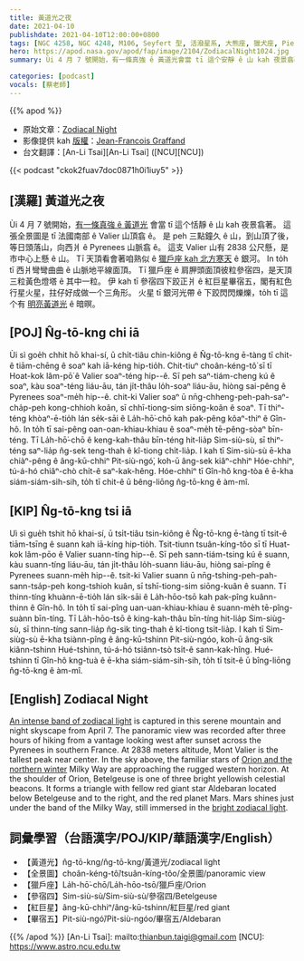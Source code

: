 ```yaml
---
title: 黃道光之夜
date: 2021-04-10
publishdate: 2021-04-10T12:00:00+0800
tags: [NGC 4258, NGC 4248, M106, Seyfert 型, 活潑星系, 大熊座, 獵犬座, Pierre Mechain, Charles Messier, 烏洞, 捲螺仔星系]
hero: https://apod.nasa.gov/apod/fap/image/2104/ZodiacalNight1024.jpg
summary: Ùi 4 月 7 號開始，有一條真強 ê 黃道光會當 tī 這个安靜 ê 山 kah 夜景翕著。這張全景圖是 tī 法國南部 peh 三點鐘久 ê 山，到山頂了後，等日頭落山，向西爿 ê Pyrenees 山脈翕 ê。

categories: [podcast]
vocals: [蔡老師]
---
```


{{% apod %}}

- 原始文章：[Zodiacal Night](https://apod.nasa.gov/apod/ap210410.html)
- 影像提供 kah [版權][copyright]：[Jean-Francois Graffand][Jean-Francois Graffand]
- 台文翻譯：[An-Li Tsai][An-Li Tsai] ([NCU][NCU])

{{< podcast "ckok2fuav7doc0871h0i1iuy5" >}}

## [漢羅] 黃道光之夜

Ùi 4 月 7 號開始，[有一條真強 ê 黃道光][An intense band of zodiacal light] 會當 tī 這个恬靜 ê 山 kah 夜景翕著。
這張全景圖是 tī 法國南部 ê Valier 山頂翕 ê。
是 peh 三點鐘久 ê 山，到山頂了後，等日頭落山，向西爿 ê Pyrenees 山脈翕 ê。
這支 Valier 山有 2838 公尺懸，是市中心上懸 ê 山。
Tī 天頂看會著咱熟似 ê [獵戶座 kah 北方寒天][Orion and the northern winter] ê 銀河。
In to̍h tī 西爿彎彎曲曲 ê 山脈地平線面頂。
Tī 獵戶座 ê 肩胛頭面頂彼粒參宿四，是天頂三粒黃色燈塔 ê 其中一粒。
伊 kah tī 參宿四下跤正爿 ê 紅巨星畢宿五，閣有紅色行星火星，拄仔好成做一个三角形。
火星 tī 銀河光帶 ê 下跤閃閃爍爍，to̍h tī 這个有 [明亮黃道光][bright zodiacal light] ê 暗暝。


## [POJ] N̂g-tō-kng chi iā

Ùi sì goe̍h chhit hō khai-sí, ū chi̍t-tiâu chin-kiông ê N̂g-tō-kng ē-tàng tī chit-ê tiām-chēng ê soaⁿ kah iā-kéng hip-tio̍h.
Chit-tiuⁿ choân-kéng-tô͘ sī tī Hoat-kok lâm-pō͘ ê Valier soaⁿ-téng hip--ê.
Sī peh saⁿ-tiám-cheng kú ê soaⁿ, kàu soaⁿ-téng liáu-āu, tán ji̍t-thâu lo̍h-soaⁿ liáu-āu, hiòng sai-pêng ê Pyrenees soaⁿ-me̍h hip--ê.
chit-ki Valier soaⁿ ū nn̄g-chheng-peh-pah-saⁿ-cha̍p-peh kong-chhioh koân, sī chhī-tiong-sim siōng-koân ê soaⁿ.
Tī thiⁿ-téng khòaⁿ-ē-tio̍h lán se̍k-sāi ê La̍h-hō͘-chō kah pak-pêng kôaⁿ-thiⁿ ê Gîn-hô.
In to̍h tī sai-pêng oan-oan-khiau-khiau ê soaⁿ-me̍h tē-pêng-sòaⁿ bīn-téng.
Tī La̍h-hō͘-chō ê keng-kah-thâu bīn-téng hit-lia̍p Sim-siù-sù, sī thiⁿ-téng saⁿ-lia̍p n̂g-sek teng-thah ê kî-tiong chi̍t-lia̍p.
I kah tī Sim-siù-sù ē-kha chiàⁿ-pêng ê âng-kū-chhiⁿ Pit-siù-ngó͘, koh-ū âng-sek kiâⁿ-chhiⁿ Hóe-chhiⁿ, tú-á-hó chiâⁿ-chò chi̍t-ê saⁿ-kak-hêng.
Hóe-chhiⁿ tī Gîn-hô kng-tòa ê ē-kha siám-siám-sih-sih, to̍h tī chit-ê ū bêng-liōng n̂g-tō-kng ê àm-mî.


## [KIP] N̂g-tō-kng tsi iā

Uì sì gue̍h tshit hō khai-sí, ū tsi̍t-tiâu tsin-kiông ê N̂g-tō-kng ē-tàng tī tsit-ê tiām-tsīng ê suann kah iā-kíng hip-tio̍h.
Tsit-tiunn tsuân-kíng-tôo sī tī Huat-kok lâm-pōo ê Valier suann-tíng hip--ê.
Sī peh sann-tiám-tsing kú ê suann, kàu suann-tíng liáu-āu, tán ji̍t-thâu lo̍h-suann liáu-āu, hiòng sai-pîng ê Pyrenees suann-me̍h hip--ê.
tsit-ki Valier suann ū nn̄g-tshing-peh-pah-sann-tsa̍p-peh kong-tshioh kuân, sī tshī-tiong-sim siōng-kuân ê suann.
Tī thinn-tíng khuànn-ē-tio̍h lán si̍k-sāi ê La̍h-hōo-tsō kah pak-pîng kuânn-thinn ê Gîn-hô.
In to̍h tī sai-pîng uan-uan-khiau-khiau ê suann-me̍h tē-pîng-suànn bīn-tíng.
Tī La̍h-hōo-tsō ê king-kah-thâu bīn-tíng hit-lia̍p Sim-siùg-sù, sī thinn-tíng sann-lia̍p n̂g-sik ting-thah ê kî-tiong tsi̍t-lia̍p.
I kah tī Sim-siùg-sù ē-kha tsiànn-pîng ê âng-kū-tshinn Pit-siù-ngóo, koh-ū âng-sik kiânn-tshinn Hué-tshinn, tú-á-hó tsiânn-tsò tsi̍t-ê sann-kak-hîng.
Hué-tshinn tī Gîn-hô kng-tuà ê ē-kha siám-siám-sih-sih, to̍h tī tsit-ê ū bîng-liōng n̂g-tō-kng ê àm-mî.


## [English] Zodiacal Night

[An intense band of zodiacal light][An intense band of zodiacal light] is captured in this serene mountain and night skyscape from April 7. The panoramic view was recorded after three hours of hiking from a vantage looking west after sunset across the Pyrenees in southern France. At 2838 meters altitude, Mont Valier is the tallest peak near center. In the sky above, the familiar stars of [Orion and the northern winter][Orion and the northern winter] Milky Way are approaching the rugged western horizon. At the shoulder of Orion, Betelgeuse is one of three bright yellowish celestial beacons. It forms a triangle with fellow red giant star Aldebaran located below Betelgeuse and to the right, and the red planet Mars. Mars shines just under the band of the Milky Way, still immersed in the [bright zodiacal light][bright zodiacal light].


## 詞彙學習（台語漢字/POJ/KIP/華語漢字/English）

- 【黃道光】n̂g-tō-kng/n̂g-tō-kng/黃道光/zodiacal light
- 【全景圖】choân-kéng-tô͘/tsuân-kíng-tôo/全景圖/panoramic view
- 【獵戶座】La̍h-hō͘-chō/La̍h-hōo-tsō/獵戶座/Orion
- 【參宿四】Sim-siù-sù/Sim-siù-sù/參宿四/Betelgeuse
- 【紅巨星】âng-kū-chhiⁿ/âng-kū-tshinn/紅巨星/red giant
- 【畢宿五】Pit-siù-ngó͘/Pit-siù-ngóo/畢宿五/Aldebaran



{{% /apod %}}
[An-Li Tsai]: mailto:thianbun.taigi@gmail.com
[NCU]: https://www.astro.ncu.edu.tw

[copyright]: https://apod.nasa.gov/apod/fap/lib/about_apod.html#srapply
[Jean-Francois Graffand]: https://www.facebook.com/EchoesPhotographie

[An intense band of zodiacal light]: https://earthsky.org/astronomy-essentials/everything-you-need-to-know-zodiacal-light-or-false-dusk
[Orion and the northern winter]: https://apod.nasa.gov/apod/ap210206.html
[bright zodiacal light]: https://www.nasa.gov/feature/goddard/2021/serendipitous-juno-spacecraft-detections-shatter-ideas-about-origin-of-zodiacal-light
